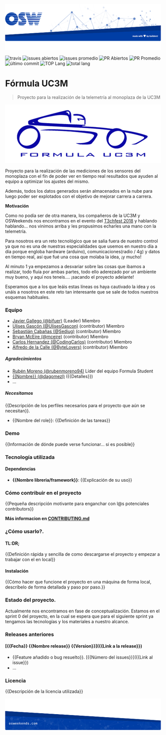 ![header](.osweekends/img/OSW-project-GitHub-template-header.jpg)

![travis](https://img.shields.io/travis/OSWeekends/formula-uc3m.svg)
![issues abiertos](https://img.shields.io/github/issues/OSWeekends/formula-uc3m.svg)
![issues promedio](https://img.shields.io/issuestats/i/github/OSWeekends/formula-uc3m.svg)
![PR Abiertos](https://img.shields.io/github/issues-pr/OSWeekends/formula-uc3m.svg)
![PR Promedio](https://img.shields.io/issuestats/p/github/OSWeekends/formula-uc3m.svg)
![último commit](https://img.shields.io/github/last-commit/OSWeekends/formula-uc3m/master.svg)
![TOP Lang](https://img.shields.io/github/languages/top/OSWeekends/formula-uc3m.svg)
![total lang](https://img.shields.io/github/languages/count/OSWeekends/formula-uc3m.svg)

# Fórmula UC3M

> Proyecto para la realización de la telemetría al monoplaza de la UC3M

![Logo de {{proyecto}}](.osweekends/img/fuc3m-logo.png)

Proyecto para la realización de las mediciones de los sensores del monoplaza con el fín de poder ver en tiempo real resultados que ayuden al equipo a optimizar los ajustes del mismo.

Además, todos los datos generados serán almacenados en la nube para luego poder ser explotados con el objetivo de mejorar carrera a carrera.

**Motivación**

Como no podía ser de otra manera, los compañeros de la UC3M y OSWeekends nos encontramos en el evento del [T3chfest 2018](https://t3chfest.uc3m.es/2018/) y hablando hablando... nos vinimos arriba y les propusimos echarles una mano con la telemetría.

Para nosotros era un reto tecnológico que se salia fuera de nuestro control ya que no es una de nuestras especialidades que usemos en nuestro día a día porque engloba hardware (arduino), comunicaciones(radio / 4g) y datos en tiempo real, así que fué una cosa que molaba la idea, ¡y mucho!

Al minuto 1 ya empezamos a desvariar sobre las cosas que ibamos a realizar, todo fluía por ambas partes, todo ello aderezado por un ambiente muy bueno, y aquí nos teneis.... ¡sacando el proyecto adelante!

Esperamos que a los que leáis estas líneas os haya cautivado la idea y os unáis a nosotros en este reto tan interesante que se sale de todos nuestros esquemas habituales.

### Equipo

 - [Javier Gallego (@bifuer)](https://github.com/bifuer) (Leader) Miembro
 - [Ulises Gascón (@UlisesGascon)](https://github.com/UlisesGascon) (contributor) Miembro
 - [Sebastián Cabañas (@Sediug)](https://github.com/Sediug) (contributor) Miembro
 - [Bryan McEire (@mceire)](https://github.com/meceire) (contributor) Miembro
 - [Carlos Hernandez (@CodingCarlos)](https://github.com/CodingCarlos) (contributor) Miembro
 - [Alfredo de la Calle (@ByteLovers)](https://github.com/bytelovers) (contributor) Miembro


##### Agradecimientos

 - [Rubén Moreno (@rubenmoreno94)](https://github.com/rubenmoreno94) Líder del equipo Formula Student
 - [{{Nombre}} (@dagomezl)](https://github.com/dagomezl) ({{Detalles}})
 - ...

##### Necesitamos

{{Descripción de los perfiles necesarios para el proyecto que aún se necesitan}}.

 - {{Nombre del role}}: {{Definición de las tareas}}

### Demo

{{Información de dónde puede verse funcionar... si es posible}}

### Tecnología utilizada

#### Dependencias
- **{{Nombre libreria/framework}}**: {{Explicación de su uso}}

### Cómo contribuir en el proyecto
{{Pequeña descripción motivante para enganchar con l@s potenciales contributors}}

**Más informacion en [CONTRIBUTING.md](CONTRIBUTING.md)**

### ¿Cómo usarlo?.

#### TL:DR;

{{Definición rápida y sencilla de como descargarse el proyecto y empezar a trabajar con el en local}}

#### Instalación

{{Cómo hacer que funcione el proyecto en una máquina de forma local, descríbelo de forma detallada y paso por paso.}}


### Estado del proyecto.

Actualmente nos encontramos en fase de conceptualización. Estamos en el sprint 0 del proyecto, en la cual se espera que para el siguiente sprint ya tengamos las tecnologías y los materiales a nuestro alcance.


### Releases anteriores

#### [{{Fecha}} {{Nombre release}} {{Version}}]({{Link a la release}})
- {{Feature añadido o bug resuelto}}. [{{Número del issues}}]({{Link al issue}})
- ...

### Licencia

{{Descripción de la licencia utilizada}}




![footer](.osweekends/img/OSW-project-GitHub-template-footer.jpg)
